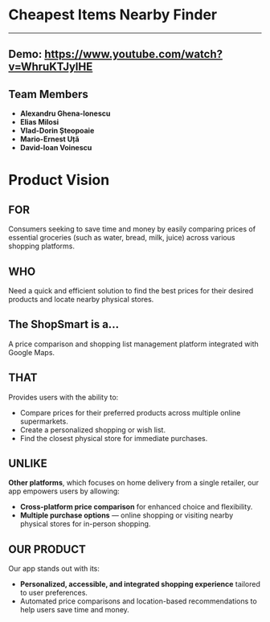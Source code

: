 # **Cheapest Items Nearby Finder**

---
## Demo: https://www.youtube.com/watch?v=WhruKTJylHE
## **Team Members**

- **Alexandru Ghena-Ionescu**
- **Elias Milosi**
- **Vlad-Dorin Șteopoaie**
- **Mario-Ernest Uță**
- **David-Ioan Voinescu**

# Product Vision

## FOR
Consumers seeking to save time and money by easily comparing prices of essential groceries (such as water, bread, milk, juice) across various shopping platforms.

## WHO
Need a quick and efficient solution to find the best prices for their desired products and locate nearby physical stores.

## The **ShopSmart** is a...
A price comparison and shopping list management platform integrated with Google Maps.


## THAT
Provides users with the ability to:
- Compare prices for their preferred products across multiple online supermarkets.
- Create a personalized shopping or wish list.
- Find the closest physical store for immediate purchases.

## UNLIKE
**Other platforms**, which focuses on home delivery from a single retailer, our app empowers users by allowing:
- **Cross-platform price comparison** for enhanced choice and flexibility.
- **Multiple purchase options** — online shopping or visiting nearby physical stores for in-person shopping.

## OUR PRODUCT
Our app stands out with its:
- **Personalized, accessible, and integrated shopping experience** tailored to user preferences.
- Automated price comparisons and location-based recommendations to help users save time and money.

